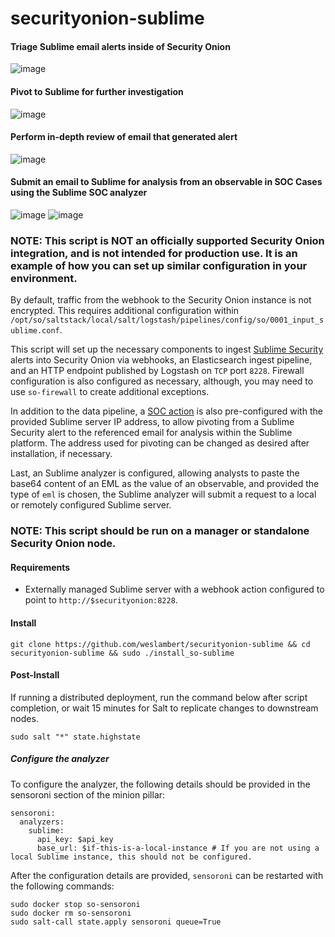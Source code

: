 # securityonion-sublime

#### Triage Sublime email alerts inside of Security Onion
![image](https://user-images.githubusercontent.com/16829864/222842071-4f277c26-2ad7-4344-a9e8-a948c65910fa.png)

#### Pivot to Sublime for further investigation
![image](https://user-images.githubusercontent.com/16829864/223286167-e61dcad7-76da-48d7-8847-9eb32a8a9623.png)

#### Perform in-depth review of email that generated alert 
![image](https://user-images.githubusercontent.com/16829864/223286188-18a978c4-7571-40dd-91bd-0a2b6a47eeb7.png)

#### Submit an email to Sublime for analysis from an observable in SOC Cases using the Sublime SOC analyzer
![image](https://user-images.githubusercontent.com/16829864/224206024-b752b039-028a-4df8-bbb2-86817ea4ec14.png)
![image](https://user-images.githubusercontent.com/16829864/224206048-5f65bbd7-9e0b-457e-a5ab-75d4ae389057.png)



### NOTE: This script is NOT an officially supported Security Onion integration, and is not intended for production use. It is an example of how you can set up similar configuration in your environment. 

By default, traffic from the webhook to the Security Onion instance is not encrypted. This requires additional configuration within `/opt/so/saltstack/local/salt/logstash/pipelines/config/so/0001_input_sublime.conf`.

This script will set up the necessary components to ingest [Sublime Security](https://sublime.security/) alerts into Security Onion via webhooks, an Elasticsearch ingest pipeline, and an HTTP endpoint published by Logstash on `TCP` port `8228`. Firewall configuration is also configured as necessary, although, you may need to use `so-firewall` to create additional exceptions.

In addition to the data pipeline, a [SOC action](https://docs.securityonion.net/en/2.3/soc-customization.html#action-menu) is also pre-configured with the provided Sublime server IP address, to allow pivoting from a Sublime Security alert to the referenced email for analysis within the Sublime platform. The address used for pivoting can be changed as desired after installation, if necessary.

Last, an Sublime analyzer is configured, allowing analysts to paste the base64 content of an EML as the value of an observable, and provided the type of `eml` is chosen, the Sublime analyzer will submit a request to a local or remotely configured Sublime server.

### NOTE: This script should be run on a manager or standalone Security Onion node.

#### Requirements
 - Externally managed Sublime server with a webhook action configured to point to `http://$securityonion:8228`.

#### Install

`git clone https://github.com/weslambert/securityonion-sublime && cd securityonion-sublime && sudo ./install_so-sublime`

#### Post-Install
If running a distributed deployment, run the command below after script completion, or wait 15 minutes for Salt to replicate changes to downstream nodes.

`sudo salt "*" state.highstate`

##### Configure the analyzer
To configure the analyzer, the following details should be provided in the sensoroni section of the minion pillar:

```
sensoroni:
  analyzers:
    sublime:
      api_key: $api_key
      base_url: $if-this-is-a-local-instance # If you are not using a local Sublime instance, this should not be configured. 
```

After the configuration details are provided, `sensoroni` can be restarted with the following commands:

```
sudo docker stop so-sensoroni
sudo docker rm so-sensoroni
sudo salt-call state.apply sensoroni queue=True
```

